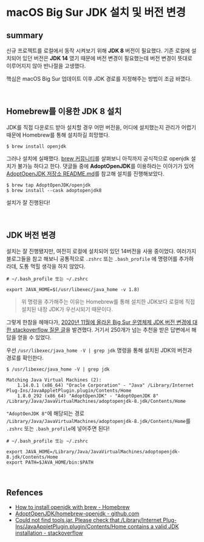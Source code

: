 # macOS Big Sur JDK 설치 및 버전 변경

## summary
신규 프로젝트를 로컬에서 동작 시켜보기 위해 **JDK 8** 버전이 필요했다. 
기존 로컬에 설치되어 있던 버전은 **JDK 14** 였기 때문에 버전 변경이 필요했는데 
버전 변경이 뜻대로 이루어지지 않아 반나절을 고생했다.

핵심은 macOS Big Sur 업데이트 이후 JDK 경로를 지정해주는 방법이 조금 바꼈다.

<br>

## Homebrew를 이용한 JDK 8 설치
JDK를 직접 다운로드 받아 설치할 경우 어떤 버전을, 어디에 설치했는지 관리가 어렵기 때문에 
Homebrew를 통해 설치하길 희망했다.

```
$ brew install openjdk
```

그러나 설치에 실패했다. [brew 커뮤니티](https://discourse.brew.sh/t/how-to-install-openjdk-with-brew/712/20)를 살펴보니 아직까지 공식적으로 openjdk 설치가 불가능 하다고 한다. 댓글들 중에 **AdoptOpenJDK**를 이용하라는 이야기가 있어 [AdoptOpenJDK 저장소 README.md](https://github.com/AdoptOpenJDK/homebrew-openjdk)를 참고해 설치를 진행해보았다.

```
$ brew tap AdoptOpenJDK/openjdk
$ brew install --cask adoptopenjdk8
```

설치가 잘 진행된다!

<br>

## JDK 버전 변경
설치는 잘 진행됐지만, 여전히 로컬에 설치되어 있던 14버전을 사용 중이었다. 
여러가지 블로그들을 참고 해보니 공통적으로 `.zshrc` 또는 `.bash_profile` 에 명령어를 추가하라데, 도통 먹힐 생각을 하지 않았다.

```
# ~/.bash_profile 또는 ~/.zshrc

export JAVA_HOME=$(/usr/libexec/java_home -v 1.8)
```

> 위 명령을 추가해주는 이유는 Homebrew를 통해 설치한 JDK보다 로컬에 직접 설치된 내장 JDK가 우선시되기 때문이다.

그렇게 한참을 헤매다가, [2020년 11월에 올라온 Big Sur 운영체제 JDK 버전 변경에 대한 stackoverflow 질문 글](https://stackoverflow.com/questions/64968851/could-not-find-tools-jar-please-check-that-library-internet-plug-ins-javaapple)을 발견했다. 거기서 250개가 넘는 추천을 받은 답변에서 해답을 얻을 수 있었다.

우선 `/usr/libexec/java_home -V | grep jdk` 명령을 통해 설치된 JDK의 버전과 경로를 확인한다.

```
$ /usr/libexec/java_home -V | grep jdk

Matching Java Virtual Machines (2):
    1.14.0.1 (x86_64) "Oracle Corporation" - "Java" /Library/Internet Plug-Ins/JavaAppletPlugin.plugin/Contents/Home
    1.8.0_292 (x86_64) "AdoptOpenJDK" - "AdoptOpenJDK 8" /Library/Java/JavaVirtualMachines/adoptopenjdk-8.jdk/Contents/Home
```

`"AdoptOenJDK 8"`에 해당되는 경로 `/Library/Java/JavaVirtualMachines/adoptopenjdk-8.jdk/Contents/Home`를 `.zshrc` 또는 `.bash_profile`에 넣어주면 된다!

```
# ~/.bash_profile 또는 ~/.zshrc

export JAVA_HOME=/Library/Java/JavaVirtualMachines/adoptopenjdk-8.jdk/Contents/Home
export PATH=$JAVA_HOME/bin:$PATH
```

<br>

## Refences
- [How to install openjdk with brew - Homebrew](https://discourse.brew.sh/t/how-to-install-openjdk-with-brew/712/20)
- [AdoptOpenJDK/homebrew-openjdk - github.com](https://github.com/AdoptOpenJDK/homebrew-openjdk)
- [Could not find tools.jar. Please check that /Library/Internet Plug-Ins/JavaAppletPlugin.plugin/Contents/Home contains a valid JDK installation - stackoverflow](https://stackoverflow.com/questions/64968851/could-not-find-tools-jar-please-check-that-library-internet-plug-ins-javaapple)
